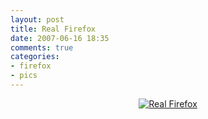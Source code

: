 ```yaml
---
layout: post
title: Real Firefox
date: 2007-06-16 18:35
comments: true
categories:
- firefox
- pics
---
```

<p align="center"><a href="http://www.najamsikander.com/blog/?attachment_id=53" rel="attachment wp-att-53" title="Real Firefox"><img src="http://najam.files.wordpress.com/2007/06/firefox5.jpg" alt="Real Firefox" /></a></p>
